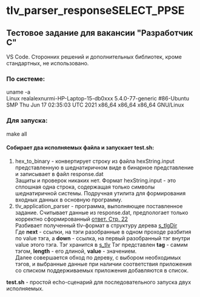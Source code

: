# tlv_parser_responseSELECT_PPSE
## Тестовое задание для вакансии "Разработчик С"
  
VS Code. Сторонних решений и дополнительных библиотек, кроме стандартных, не использовано.
### По системе:  
uname -a  
Linux realalexnurmi-HP-Laptop-15-db0xxx 5.4.0-77-generic #86-Ubuntu SMP Thu Jun 17 02:35:03 UTC 2021 x86_64 x86_64 x86_64 GNU/Linux  

### Для запуска:  
make all  
#### Собирает два исполняемых файла и запускает test.sh:  
1) hex_to_binary - конвертирует строку из файла hexString.input представленную в шеднатиричном виде в бинарное представление и записывает в файл response.dat  
Защиты и проверок никаких нет. Формат hexString.input - это сплошная одна строка, содержащая только символы шеднатиричной системы. Подручная утилита для формирования входных данных в основную программу.  
2) tlv_application_parser - программа, выполняющее поставленное задание. Считывает данные из response.dat, предпологает только корректно сформированный [ответ. Стр. 22](https://www.emvco.com/wp-content/uploads/2017/05/BookB_Entry_Point_Specification_v2_6_20160809023257319.pdf)  
Разбивает полученный tlv-формат в структуру дерева [s_tlgDir](hdrs/parseDir.h)  
Где **next** - ссылки, на тэги разобранные в одном проходе разбития по value тэга, а **down** - ссылка, на первый разобранный тэг внутри value этого тэга.
Тэг хранится в [s_tlv](hdrs/tlv.h) Тэг представлен **tag** - самим тэгом, **length** - его длиной, **value** - значением.  
Далее совершается обход по дереву, с выбором необходимых тэгов, и выбранные данные при наличии соответствия приложения со списком поддерживаемых приложения добавляются в список.  

**test.sh** - простой echo-сценарий для последовательного запуска двух исполняемых.
